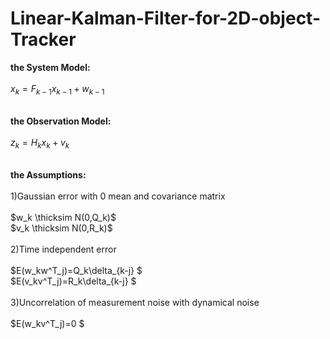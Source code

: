# Linear-Kalman-Filter-for-2D-object-Tracker

**the System Model:**<br><br>
$x_k=F_{k-1}x_{k-1}+w_{k-1}$<br><br>

**the Observation Model:**<br><br>
$z_k=H_{k}x_{k}+v_{k}$<br><br>

**the Assumptions:**<br><br>
1)Gaussian error with 0 mean and covariance matrix<br><br>
$w_k \thicksim N(0,Q_k)$<br>
$v_k \thicksim N(0,R_k)$<br><br>
2)Time independent error <br><br>
$E(w_kw^T_j)=Q_k\delta_{k-j} $<br>
$E(v_kv^T_j)=R_k\delta_{k-j} $<br><br>
3)Uncorrelation of measurement noise with dynamical noise <br><br>
$E(w_kv^T_j)=0 $<br><br>


